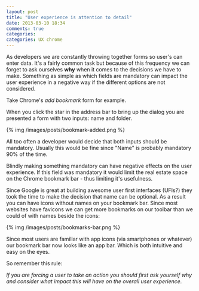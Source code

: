 ```yaml
---
layout: post
title: "User experience is attention to detail"
date: 2013-03-10 18:34
comments: true
categories: 
categories: UX chrome
---
```


As developers we are constantly throwing together forms so user's can enter
data. It's a fairly common task but because of this frequency we can forget to
ask ourselves **why** when it comes to the decisions we have to make. 
Something as simple as which fields are mandatory can impact the user experience in a negative way 
if the different options are not considered.

Take Chrome's *add bookmark* form for example.

When you click the star in the address bar to bring up the dialog you are
presented a form with two inputs: name and folder.

{% img /images/posts/bookmark-added.png %}

All too often a developer would decide that both inputs should be mandatory.
Usually this would be fine since "Name" is probably mandatory 90% of the time.

Blindly making something mandatory can have negative effects on the user
experience. If this field was mandatory it would limit the real estate space on the Chrome
bookmark bar - thus limiting it's usefulness.

Since Google is great at building awesome user first interfaces (UFIs?) they took the
time to make the decision that name can be optional.
As a result you can have icons without names on your bookmark bar.
Since most websites have favicons we can get more bookmarks on our toolbar than
we could of with names beside the icons:

{% img /images/posts/bookmarks-bar.png %}

Since most users are familiar with app icons (via smartphones or whatever) our
bookmark bar now looks like an app bar. Which is both intuitive and easy on the
eyes.

So remember this rule:

*If you are forcing a user to take an action you should
first ask yourself why and consider what impact this will have on the overall user experience.*

